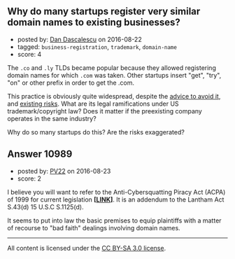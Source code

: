 ## Why do many startups register very similar domain names to existing businesses?

- posted by: [Dan Dascalescu](https://stackexchange.com/users/8216/dan-dascalescu) on 2016-08-22
- tagged: `business-registration`, `trademark`, `domain-name`
- score: 4

<p>The <code>.co</code> and <code>.ly</code> TLDs became popular because they allowed registering domain names for which <code>.com</code> was taken. Other startups insert "get", "try", "on" or other prefix in order to get the .com.</p>

<p>This practice is obviously quite widespread, despite the <a href="https://startups.stackexchange.com/questions/1283/domain-with-the-name-myproduct-com-already-taken">advice to avoid it</a>, and <a href="https://startups.stackexchange.com/questions/5303/risks-to-purchase-domain-before-its-tm-registration-under-existing-similar-mark">existing risks</a>. What are its legal ramifications under US trademark/copyright law? Does it matter if the preexisting company operates in the same industry?</p>

<p>Why do so many startups do this? Are the risks exaggerated?</p>



## Answer 10989

- posted by: [PV22](https://stackexchange.com/users/8264469/pv22) on 2016-08-23
- score: 2

<p>I believe you will want to refer to the Anti-Cybersquatting Piracy Act (ACPA) of 1999 for current legislation <strong>[<a href="https://www.gpo.gov/fdsys/pkg/CRPT-106srpt140/html/CRPT-106srpt140.htm" rel="nofollow">LINK</a>]</strong>. It is an addendum to the Lantham Act S.43(d) 15 U.S.C S.1125(d).</p>

<p>It seems to put into law the basic premises to equip plaintiffs with a matter of recourse to "bad faith" dealings involving domain names.</p>




---

All content is licensed under the [CC BY-SA 3.0 license](https://creativecommons.org/licenses/by-sa/3.0/).
